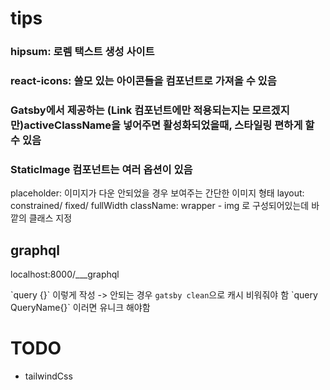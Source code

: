 # tips

### hipsum: 로렘 택스트 생성 사이트

### react-icons: 쓸모 있는 아이콘들을 컴포넌트로 가져올 수 있음

### Gatsby에서 제공하는 (Link 컴포넌트에만 적용되는지는 모르겠지만)activeClassName을 넣어주면 활성화되었을때, 스타일링 편하게 할 수 있음

### StaticImage 컴포넌트는 여러 옵션이 있음

placeholder: 이미지가 다운 안되었을 경우 보여주는 간단한 이미지 형태
layout: constrained/ fixed/ fullWidth
className: wrapper - img 로 구성되어있는데 바깥의 클래스 지정

## graphql

localhost:8000/\_\_\_graphql

\`query {}\` 이렇게 작성 -> 안되는 경우 `gatsby clean`으로 캐시 비워줘야 함
\`query QueryName{}\` 이러면 유니크 해야함

# TODO

- tailwindCss
